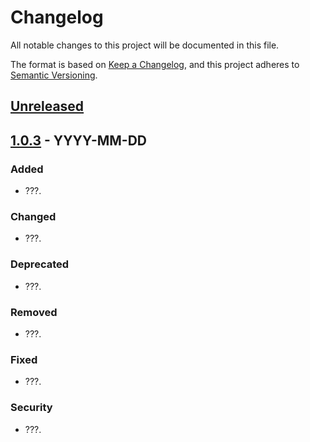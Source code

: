 # Changelog
All notable changes to this project will be documented in this file.

The format is based on [Keep a Changelog](https://keepachangelog.com/en/1.0.0/),
and this project adheres to [Semantic Versioning](https://semver.org/spec/v2.0.0.html).

## [Unreleased]

## [1.0.3] - YYYY-MM-DD
### Added
- ???.

### Changed
- ???.

### Deprecated
- ???.

### Removed
- ???.

### Fixed
- ???.

### Security
- ???.


[Unreleased]: https://github.com/SaneDevelopment/WPF-Controls
[1.0.3]: https://github.com/SaneDevelopment/WPF-Controls/releases/tag/v1.0.3
